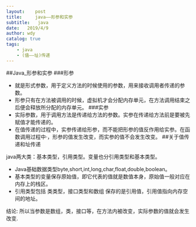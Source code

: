 ```yaml
---
layout:    post
title:     java——形参和实参
subtitle:   java
date:   2019/4/9
author: wdy
catalog: true
tags:
    - java
    - (值——址)传递
---
```


##Java_形参和实参
###形参
- 就是形式参数，用于定义方法的时候使用的参数，用来接收调用者传递的参数。
- 形参只有在方法被调用的时候，虚拟机才会分配内存单元，在方法调用结束之后便会释放所分配的内存单元。
###实参
- 实际参数，用于调用方法是传递给方法的参数。实参在传递给方法前是要被先赋值才能传递的。
- 在值传递的过程中，实参传递给形参，而不能把形参的值反作用给实参。在函数调用过程中·，形参的值发生改变，而实参的值不会发生改变。
##关于值传递和址传递
<tr>java两大类：基本类型，引用类型。变量也分引用类型和基本类型。<tr/>

- Java基础数据类型byte,short,int,long,char,float,double,boolean。
- 基本类型的变量保存原始值，即它代表的值就是数值本身，原始值一般对应在内存上的栈区。
- 引用类型包括 类类型，接口类型和数组  保存的是引用值，引用值指向内存空间的地址。

结论: 所以当参数是数组，类，接口等，在方法内被改变，实际参数的值就会发生改变.

